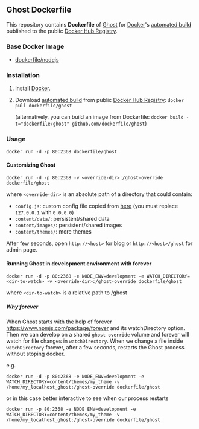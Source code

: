 ## Ghost Dockerfile


This repository contains **Dockerfile** of [Ghost](https://www.ghost.org/) for [Docker](https://www.docker.com/)'s [automated build](https://registry.hub.docker.com/u/dockerfile/ghost/) published to the public [Docker Hub Registry](https://registry.hub.docker.com/).


### Base Docker Image

* [dockerfile/nodejs](http://dockerfile.github.io/#/nodejs)


### Installation

1. Install [Docker](https://www.docker.com/).

2. Download [automated build](https://registry.hub.docker.com/u/dockerfile/ghost/) from public [Docker Hub Registry](https://registry.hub.docker.com/): `docker pull dockerfile/ghost`

   (alternatively, you can build an image from Dockerfile: `docker build -t="dockerfile/ghost" github.com/dockerfile/ghost`)


### Usage

    docker run -d -p 80:2368 dockerfile/ghost

#### Customizing Ghost

    docker run -d -p 80:2368 -v <override-dir>:/ghost-override dockerfile/ghost

where `<override-dir>` is an absolute path of a directory that could contain:

  - `config.js`: custom config file copied from [here](https://github.com/TryGhost/Ghost/blob/master/config.example.js) (you must replace `127.0.0.1` with `0.0.0.0`)
  - `content/data/`: persistent/shared data
  - `content/images/`: persistent/shared images
  - `content/themes/`: more themes

After few seconds, open `http://<host>` for blog or `http://<host>/ghost` for admin page.


#### Running Ghost in development environment with forever

    docker run -d -p 80:2368 -e NODE_ENV=development -e WATCH_DIRECTORY=<dir-to-watch> -v <override-dir>:/ghost-override dockerfile/ghost

where `<dir-to-watch>` is a relative path to /ghost

##### Why forever
When Ghost starts with the help of forever https://www.npmjs.com/package/forever and its watchDirectory option.
Then we can develop on a shared `ghost-override` volume and forever will watch for file changes in `watchDirectory`.
When we change a file inside `watchDirectory` forever, after a few seconds, restarts the Ghost process without stoping docker.

e.g.
    
    docker run -d -p 80:2368 -e NODE_ENV=development -e WATCH_DIRECTORY=content/themes/my_theme -v /home/my_localhost_ghost:/ghost-override dockerfile/ghost

or in this case better interactive to see when our process restarts

    docker run -p 80:2368 -e NODE_ENV=development -e WATCH_DIRECTORY=content/themes/my_theme -v /home/my_localhost_ghost:/ghost-override dockerfile/ghost


